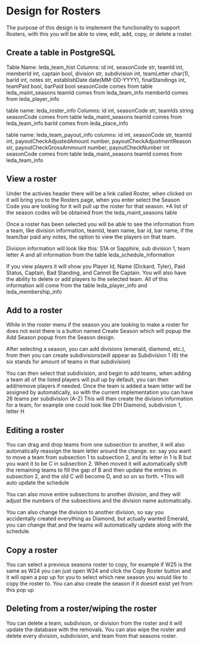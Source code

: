 # Design for Rosters
The purpose of this design is to implement the functionality to support Rosters, with this you will be able to view, edit, add, copy, or delete a roster.

## Create a table in PostgreSQL
Table Name: leda_team_hist
Columns: id int, seasonCode str, teamId int, memberId int, captain bool, division str, subdivision int, teamLetter char(1), barId int, notes str, establishDate date(MM-DD-YYYY), finalStandings int, teamPaid bool, barPaid bool
seasonCode comes from table leda_maint_seasons
teamId comes from leda_team_info
memberId comes from leda_player_info

table name: leda_roster_info
Columns: id int, seasonCode str, teamIds string
seasonCode comes from table leda_maint_seasons
teamId comes from leda_team_info
barId comes from leda_place_info

table name: leda_team_payout_info
columns: id int, seasonCode str, teamId int, payoutCheckAdjustedAmount number, payoutCheckAdjustmentReason str, payoutCheckGrossAmmount number, payoutCheckNumber int
seasonCode comes from table leda_maint_seasons
teamId comes from leda_team_info

## View a roster
Under the activies header there will be a link called Roster, when clicked on it will bring you to the Rosters page, when you enter select the Season Code you are looking for it will pull up the roster for that season.
*A list of the season codes will be obtained from the leda_maint_seasons table

Once a roster has been selected you will be able to see the information from a team, like division information, teamId, team name, bar id, bar name, if the team/bar paid any notes, the option to view the players on that team.

Division information will look like this: S1A or Sapphire, sub division 1, team letter A and all information from the table leda_schedule_information


If you view players it will show you Player Id, Name (Dickard, Tyler), Paid Status, Captain, Bad Standing, and Cannot Be Captain. You will also have the ability to delete or add players to the selected team. All of this information will come from the table leda_player_info and leda_membership_info

## Add to a roster
While in the roster menu if the season you are looking to make a roster for does not exist there is a button named Create Season which will popup the Add Season popup from the Season design.

After selecting a season, you can add divisions (emerald, diamond, etc.), from then you can create subdivisions(will appear as Subdivision 1 (6) the six stands for amount of teams in that subdivision)

You can then select that subdivision, and begin to add teams, when adding a team all of the listed players will pull up by default, you can then add/remove players if needed. 
Once the team is added a team letter will be assigned by automatically, so with the current implementation you can have 26 teams per subdivision (A-Z)
This will then create the division information for a team, for example one could look like D1H Diamond, subdivision 1, letter H

## Editing a roster
You can drag and drop teams from one subsection to another, it will also automatically reassign the team letter around the change.
ex: say you want to move a team from subsection 1 to subsection 2, and its letter in 1 is B but you want it to be C in subsection 2. When moved it will automatically shift the remaining teams to fill the gap of B and then update the entries in subsection 2, and the old C will become D, and so on so forth. 
*This will auto update the schedule

You can also move entire subsections to another division, and they will adjust the numbers of the subsections and the division name automatically.

You can also change the division to another division, so say you accidentally created everything as Diamond, but actually wanted Emerald, you can change that and the teams will automatically update along with the schedule.

## Copy a roster
You can select a previous seasons roster to copy, for example if W25 is the same as W24 you can just open W24 and click the Copy Roster button and it will open a pop up for you to select which new season you would like to copy the roster to.
You can also create the season if it doesnt exist yet from this pop up

## Deleting from a roster/wiping the roster
You can delete a team, subdivison, or division from the roster and it will update the database with the removals.
You can also wipe the roster and delete every division, subdivision, and team from that seasons roster.  
